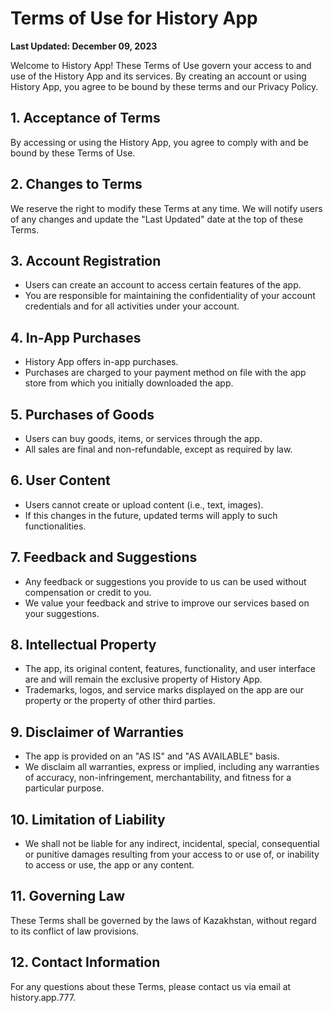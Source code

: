 # Terms of Use for History App

**Last Updated: December 09, 2023**

Welcome to History App! These Terms of Use govern your access to and use of the History App and its services. By creating an account or using History App, you agree to be bound by these terms and our Privacy Policy.

## 1. Acceptance of Terms
By accessing or using the History App, you agree to comply with and be bound by these Terms of Use.

## 2. Changes to Terms
We reserve the right to modify these Terms at any time. We will notify users of any changes and update the "Last Updated" date at the top of these Terms.

## 3. Account Registration
- Users can create an account to access certain features of the app.
- You are responsible for maintaining the confidentiality of your account credentials and for all activities under your account.

## 4. In-App Purchases
- History App offers in-app purchases.
- Purchases are charged to your payment method on file with the app store from which you initially downloaded the app.

## 5. Purchases of Goods
- Users can buy goods, items, or services through the app.
- All sales are final and non-refundable, except as required by law.

## 6. User Content
- Users cannot create or upload content (i.e., text, images).
- If this changes in the future, updated terms will apply to such functionalities.

## 7. Feedback and Suggestions
- Any feedback or suggestions you provide to us can be used without compensation or credit to you.
- We value your feedback and strive to improve our services based on your suggestions.

## 8. Intellectual Property
- The app, its original content, features, functionality, and user interface are and will remain the exclusive property of History App.
- Trademarks, logos, and service marks displayed on the app are our property or the property of other third parties.

## 9. Disclaimer of Warranties
- The app is provided on an "AS IS" and "AS AVAILABLE" basis.
- We disclaim all warranties, express or implied, including any warranties of accuracy, non-infringement, merchantability, and fitness for a particular purpose.

## 10. Limitation of Liability
- We shall not be liable for any indirect, incidental, special, consequential or punitive damages resulting from your access to or use of, or inability to access or use, the app or any content.

## 11. Governing Law
These Terms shall be governed by the laws of Kazakhstan, without regard to its conflict of law provisions.

## 12. Contact Information
For any questions about these Terms, please contact us via email at history.app.777.
